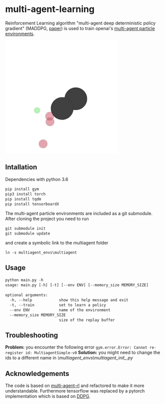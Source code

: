 # multi-agent-learning
Reinforcement Learning algorithm "multi-agent deep deterministic policy gradient" (MADDPG, [paper](https://arxiv.org/pdf/1706.02275.pdf)) is used to train openai's [multi-agent particle environments](https://github.com/openai/multiagent-particle-envs).

![multi-agent environment simple_tag](https://github.com/paxx13/multi-agent-learning/blob/origin/models/simple_tag.GIF "multi-agent environment simple_tag")

## Intallation
Dependencies with python 3.6
```
pip install gym
pip3 install torch
pip install tqdm
pip install tensorboardX
```
The multi-agent particle environments are included as a git submodule. After cloning the project you need to run 
```
git submodule init
git submodule update
```
and create a symbolic link to the multiagent folder
```
ln -s multiagent_envs\multiagent
```

## Usage
```
python main.py -h
usage: main.py [-h] [-t] [--env ENV] [--memory_size MEMORY_SIZE]

optional arguments:
  -h, --help            show this help message and exit
  -t, --train           set to learn a policy
  --env ENV             name of the environment
  --memory_size MEMORY_SIZE
                        size of the replay buffer
```

## Troubleshooting
**Problem:** you encounter the following error `gym.error.Error: Cannot re-register id: MultiagentSimple-v0`
**Solution:** you might need to change the ids to a different name in *\multiagent_envs\multiagent\__init__.py*

## Acknowledgements
The code is based on [multi-agent-rl](https://github.com/rohan-sawhney/multi-agent-rl) and refactored to make it more understandable. Furthermore tensorflow was replaced by a pytorch implementation which is based on [DDPG](https://github.com/samlanka/DDPG-PyTorch).
